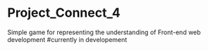 # Project_Connect_4
Simple game for representing the understanding of Front-end web development
#currently in developement